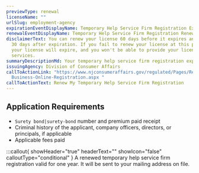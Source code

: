 ```yaml
---
previewType: renewal
licenseName: ""
urlSlug: employment-agency
expirationEventDisplayName: Temporary Help Service Firm Registration Expiration
renewalEventDisplayName: Temporary Help Service Firm Registration Renewal Deadline
disclaimerText: You can renew your license 60 days before it expires and up to
  30 days after expiration. If you fail to renew your license at this point,
  your license will expire, and you won't be able to provide your licensed
  services.
summaryDescriptionMd: Your temporary help service firm registration expires every year.
issuingAgency: Division of Consumer Affairs
callToActionLink: "https://www.njconsumeraffairs.gov/regulated/Pages/Regulated-\
  Business-Online-Registration.aspx "
callToActionText: Renew My Temporary Help Service Firm Registration
---
```

## Application Requirements

- `Surety bond|surety-bond` number and premium paid receipt
- Criminal history of the applicant, company officers, directors, or principals, if applicable
- Applicable fees paid

:::callout{ showHeader="true" headerText="" showIcon="false" calloutType="conditional" }
A renewed temporary help service firm registration valid for one year. It will be sent to your mailing address on file.
